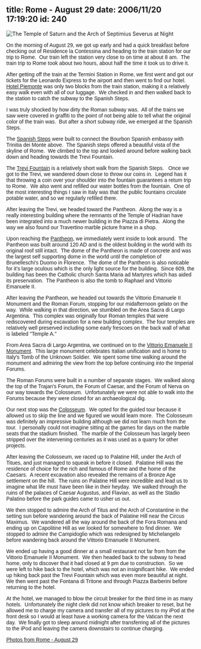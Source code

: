 title: Rome - August 29
date: 2006/11/20 17:19:20
id: 240
---
![The Temple of Saturn and the Arch of Septimius Severus at Night](/journal_images/mini-DSC02624-journal.jpg)

<font face="Arial">On the morning of August 29, we got up early and had a quick breakfast before checking out of Residence la Contessina and heading to the train station for our trip to Rome.  Our train left the station very close to on time at about 8 am.  The train trip to Rome took about two hours, about half the time it took us to drive it.</font>

<font face="Arial">After getting off the train at the Termini Station in Rome, we first went and got our tickets for the Leonardo Express to the airport and then went to find our hotel.  [Hotel Piemonte](http://www.hotelpiemonte.com/) was only two blocks from the train station, making it a relatively easy walk even with all of our luggage.  We checked in and then walked back to the station to catch the subway to the Spanish Steps.</font>

<font face="Arial">I was truly shocked by how dirty the Roman subway was.  All of the trains we saw were covered in graffiti to the point of not being able to tell what the original color of the train was.  But after a short subway ride, we emerged at the Spanish Steps.</font>

<font face="Arial">The [Spanish Steps](http://en.wikipedia.org/wiki/Spanish_Steps) were built to connect the Bourbon Spanish embassy with Trinitia dei Monte above.  The Spanish steps offered a beautiful vista of the skyline of Rome.  We climbed to the top and looked around before walking back down and heading towards the Trevi Fountain.</font>

<font face="Arial">The [Trevi Fountain](http://en.wikipedia.org/wiki/Trevi_Fountain) is a relatively short walk from the Spanish Steps.   Once we got to the Trevi, we wandered down close to throw our coins in.  Legend has it that throwing a coin over your shoulder into the fountain guarantees a return trip to Rome.  We also went and refilled our water bottles from the fountain.  One of the most interesting things I saw in Italy was that the public fountains circulate potable water, and so we regularly refilled there.</font>

<font face="Arial">After leaving the Trevi, we headed toward the Pantheon.  Along the way is a really interesting building where the remnants of the Temple of Hadrian have been integrated into a much newer building in the Piazza di Pietra.  Along the way we also found our Travertino marble picture frame in a shop.</font>

<font face="Arial">Upon reaching the [Pantheon](http://en.wikipedia.org/wiki/Pantheon%2C_Rome), we immediately went inside to look around.  The Pantheon was built around 120 AD and is the oldest building in the world with its original roof still intact.  The dome of the Pantheon is made of concrete and was the largest self supporting dome in the world until the completion of Brunelleschi's Duomo in Florence.  The dome of the Pantheon is also noticable for it's large oculous which is the only light source for the building.  Since 609, the building has been the Catholic church Santa Maria ad Martyres which has aided its preservation.  The Pantheon is also the tomb to Raphael and Vittorio Emanuele II.</font>

<font face="Arial">After leaving the Pantheon, we headed out towards the Vittorio Emanuele II Monument and the Roman Forum, stopping for our midafternoon gelato on the way.  While walking in that direction, we stumbled on the Area Sacra di Largo Argentina.  This complex was originally four Roman temples that were rediscovered during excavation for a new building complex.  The four temples are relatively well preserved including some early frescoes on the back wall of what is labeled "Temple A."</font>

<font face="Arial">From Area Sacra di Largo Argentina, we continued on to the [Vittorio Emanuele II Monument](http://en.wikipedia.org/wiki/Monument_of_Vittorio_Emanuele_II).  This large monument celebrates Italian unification and is home to Italy's Tomb of the Unknown Soldier.  We spent some time walking around the monument and admiring the view from the top before continuing into the Imperial Forums.</font>

<font face="Arial">The Roman Forums were built in a number of separate stages.  We walked along the top of the Trajan's Forum, the Forum of Caesar, and the Forum of Nerva on our way towards the Colosseum.  Unfortunately we were not able to walk into the Forums because they were closed for an archaeological dig.</font>

<font face="Arial">Our next stop was the [Colosseum](http://en.wikipedia.org/wiki/Colosseum).  We opted for the guided tour because it allowed us to skip the line and we figured we would learn more.  The Colosseum was definitely an impressive building although we did not learn much from the tour.  I personally could not imagine sitting at the games for days on the marble seats that the stadium finished.  The marble of the Colosseum has largely been stripped over the intervening centuries as it was used as a quarry for other projects.</font>

<font face="Arial">After leaving the Colosseum, we raced up to Palatine Hill, under the Arch of Titues, and just managed to squeak in before it closed.  Palatine Hill was the residence of choice for the rich and famous of Rome and the home of the Caesars.  A recent excavation also revealed the remains of a Bronze Age settlement on the hill.  The ruins on Palatine Hill were incredible and lead us to imagine what life must have been like in their heyday.  We walked through the ruins of the palaces of Caesar Augustus, and Flavian, as well as the Stadio Palatino before the park guides came to usher us out. </font>

<font face="Arial">We then stopped to admire the Arch of Titus and the Arch of Constantine in the setting sun before wandering around the back of Palatine Hill near the Circus Maximus.  We wandered all the way around the back of the Fora Romana and ending up on Capolitine Hill as we looked for somewhere to find dinner.  We stopped to admire the Campidoglio which was redesigned by Michelangelo before wandering back around the Vittorio Emanuele II Monument. </font>

<font face="Arial">We ended up having a good dinner at a small restaurant not far from from the Vittorio Emanuele II Monument.  We then headed back to the subway to head home, only to discover that it had closed at 9 pm due to construction.  So we were left to hike back to the hotel, which was not an insignificant hike.  We ended up hiking back past the Trevi Fountain which was even more beautiful at night.  We then went past the Fontana di Tritone and through Piazza Barberini before returning to the hotel.</font>

<font face="Arial">At the hotel, we managed to blow the circuit breaker for the third time in as many hotels.  Unfortunately the night clerk did not know which breaker to reset, but he allowed me to charge my camera and transfer all of my pictures to my iPod at the front desk so I would at least have a working camera for the Vatican the next day.  We finally got to sleep around midnight after transferring all of the pictures to the iPod and leaving the camera downstairs to continue charging.</font>

<font face="Arial">[Photos from Rome - August 29](PhotoAlbum.aspx?ID=ITALY2006-DAY10)</font>